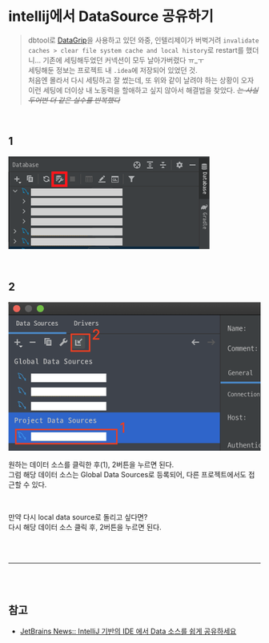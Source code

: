 # **intellij에서 DataSource 공유하기**

> dbtool로 [DataGrip](https://www.jetbrains.com/datagrip/?gclid=EAIaIQobChMI9LCA9-Hx8QIVQXZgCh2rzw97EAAYASAAEgJfdfD_BwE)을 사용하고 있던 와중, 인텔리제이가 버벅거려 `invalidate caches > clear file system cache and local history`로 restart를 했더니... 기존에 세팅해두었던 커넥션이 모두 날아가버렸다 ㅠ_ㅜ  
세팅해둔 정보는 프로젝트 내 `.idea`에 저장되어 있었던 것.    
처음엔 몰라서 다시 세팅하고 잘 썼는데, 또 위와 같이 날려야 하는 상황이 오자 이런 세팅에 더이상 내 노동력을 할애하고 싶지 않아서 해결법을 찾았다. ~~*는 사실 두어번 더 같은 실수를 반복했다*~~  

<br/>

## 1
![](./img/intellij__share_datasource_in_datagrip__01.png)

<br/>

## 2
![](./img/intellij__share_datasource_in_datagrip__02.png)

원하는 데이터 소스를 클릭한 후(1), 2버튼을 누르면 된다.  
그럼 해당 데이터 소스는 Global Data Sources로 등록되어, 다른 프로젝트에서도 접근할 수 있다.

<br/>

만약 다시 local data source로 돌리고 싶다면?  
다시 해당 데이터 소스 클릭 후, 2버튼을 누르면 된다.  

<br/><br/>

---

<br/><br/>

## **참고**
- [JetBrains News:: IntelliJ 기반의 IDE 에서 Data 소스를 쉽게 공유하세요](https://blog.jetbrains.com/ko/2018/05/24/intellij-ide-data/)
